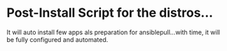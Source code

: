 # Post-Install Script for the distros...
It will auto install few apps als preparation for ansiblepull...with time, it will be fully configured and automated.

